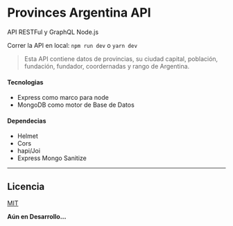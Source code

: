 # Provinces Argentina API

API RESTFul y GraphQL Node.js

Correr la API en local: `npm run dev` o `yarn dev`

> Esta API contiene datos de provincias, su ciudad capital, población, fundación, fundador, coordernadas y rango de Argentina.

#### Tecnologias

- Express como marco para node
- MongoDB como motor de Base de Datos

#### Dependecias

- Helmet
- Cors
- hapi/Joi
- Express Mongo Sanitize

---

<!-- _Sample request_

```
http://localhost:33528/api/v1/provinces/
```

```js
{
    "_id": 1,
    "city": "Buenos Aires",
    "rank": 1,
    "latitude": -31.4217247,
    "longitude": -64.1858136,
    "populations": "2000000",
    "province": "Buenos Aires"
},
{
    "_id": 2,
    "city": "Cordoba",
    "rank": 2,
    "latitude": -31.4217247,
    "longitude": -64.1858136,
    "populations": "2000000",
    "province": "Cordoba"
}
```

--- -->

## Licencia

[MIT](LICENSE)

**Aún en Desarrollo...**
